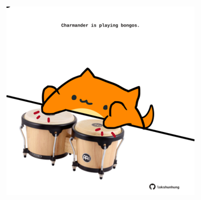 <!-- built at 18/10/2021, 22:01:57 UTC -->
<p align="center">
  <img width="500" height="500" src="./ReadmeImage.svg">
</p>
